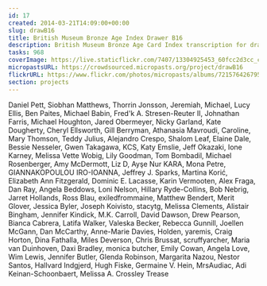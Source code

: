 ```yaml
---
id: 17
created: 2014-03-21T14:09:00+00:00
slug: drawB16
title: British Museum Bronze Age Index Drawer B16
description: British Museum Bronze Age Card Index transcription for drawer B16
tasks: 968
coverImage: https://live.staticflickr.com/7407/13304925453_60fcc2d3cc_c.jpg
micropastsURL: https://crowdsourced.micropasts.org/project/drawB16
flickrURL: https://www.flickr.com/photos/micropasts/albums/72157642679582423
section: projects
---
```

Daniel Pett, Siobhan Matthews, Thorrin Jonsson, Jeremiah, Michael, Lucy Ellis, Ben Paites, Michael Babin, Fred'k A. Stresen-Reuter II, Johnathan Farris, Michael Houghton, Jared Obermeyer, Nicky Garland, Kate Dougherty, Cheryl Ellsworth, Gill Berryman, Athanasia Mavroudi, Caroline, Mary Thomson, Teddy Julius, Alejandro Crespo, Shalom Leaf, Elaine Dale, Bessie Nesseler, Gwen Takagawa, KCS, Katy Emslie, Jeff Okazaki, Ione Karney, Melissa Vette Wobig, Lily Goodman, Tom Bombadil, Michael Rosenberger, Amy McDermott, Liz D, Ayşe Nur KARA, Mona Petre, GIANNAKOPOULOU IRO-IOANNA, Jeffrey J. Sparks, Martina Korić, Elizabeth Ann Fitzgerald, Dominic E. Lacasse, Karin Vermooten, Alex Fraga, Dan Ray, Angela Beddows, Loni Nelson, Hillary Ryde-Collins, Bob Nebrig, Jarret Hollands, Ross Blau, exiledfrommaine, Matthew Bendert, Merit Glover, Jessica Byler, Joseph Koivisto, stacytg, Melissa Clements, Alistair Bingham, Jennifer Kindick, M.K. Carroll, David Dawson, Drew Pearson, Bianca Cabrera, Latifa Walker, Valeska Becker, Rebecca Gunnill, Joellen McGann, Dan McCarthy, Anne-Marie Davies, Holden, yaremis, Craig Horton, Dina Fathalla, Miles Deverson, Chris Brussat, scruffyarcher, Maria van Duinhoven, Daxi Bradley, monica butcher, Emily Cowan, Angela Love, Wim Lewis, Jennifer Butler, Glenda Robinson, Margarita Nazou, Nestor Santos, Hallvard Indgjerd, Hugh Fiske, Germaine V. Hein, MrsAudiac, Adi Keinan-Schoonbaert, Melissa A. Crossley Trease
